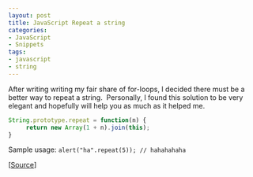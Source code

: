 ```yaml
---
layout: post
title: JavaScript Repeat a string
categories:
- JavaScript
- Snippets
tags:
- javascript
- string
---
```

After writing writing my fair share of for-loops, I decided there must be a better way to repeat a string.  Personally, I found this solution to be very elegant and hopefully will help you as much as it helped me.

```js
String.prototype.repeat = function(n) {
     return new Array(1 + n).join(this);
}
```

<!--more-->

Sample usage: `alert("ha".repeat(5)); // hahahahaha`

[[Source](https://www.rosettacode.org/wiki/Repeat_a_string#JavaScript "Rosetta Code")]
